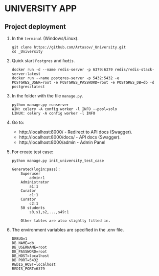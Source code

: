 # UNIVERSITY APP

## **Project deployment**

1. In the `terminal` (Windows/Linux).

    ```
    git clone https://github.com/Artasov/_University.git
    cd _University
    ```
2. Quick start `Postgres` and `Redis`.
    ```
    docker run -d --name redis-server -p 6379:6379 redis/redis-stack-server:latest
    docker run --name postgres-server -p 5432:5432 -e POSTGRES_USER=root -e POSTGRES_PASSWORD=root -e POSTGRES_DB=db -d postgres:latest
    ```
3. In the folder with the file `manage.py`.
    ```
    python manage.py runserver
    WIN: celery -A config worker -l INFO --pool=solo
    LINUX: celery -A config worker -l INFO
    ```
4. Go to:
    - http://localhost:8000/ - Redirect to API docs (Swagger).
    - http://localhost:8000/docs/ - API docs (Swagger).
    - http://localhost:8000/admin - Admin Panel
    
6. For create test case:
    ```
    python manage.py init_university_test_case
    ```
    ```
    Generated(login:pass):
        Superuser
            admin:1
        Administrator 
            a1:1
        Curator 
            c1:1   
        Curator 
            c2:1
        50 students  
            s0,s1,s2,...,s49:1
        
        Other tables are also slightly filled in.
    ```

7. The environment variables are specified in the .env file.
    ```
    DEBUG=1
    DB_NAME=db
    DB_USERNAME=root
    DB_PASSWORD=root
    DB_HOST=localhost
    DB_PORT=5432
    REDIS_HOST=localhost
    REDIS_PORT=6379
    ```